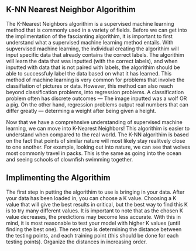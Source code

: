## K-NN Nearest Neighbor Algorithim

The K-Nearest Neighbors algorithim is a supervised machine learning method that is commonly used in a variety of fields. Before we can get into the implimentation of the fascianting algorithim, it is important to first understand what a supervised machine learning method entails. With supvervised machine learning, the individual creating the algorithim will input specific data that already contains the correct labels. The algorithim will learn the data that was inputted (with the correct labels), and when inputted with data that is not paired with labels, the algorithim should be able to successfuly label the data based on what it has learned. This method of machine learning is very common for problems that involve the classifiation of pictures or data. However, this method can also reach beyond classification problems, into regression problems. A classification problem often has discrete outcomes –– The image inputted was a wolf OR a pig. On the other hand, regression problems output real numbers that can differ greatly –– determing a weight after being given a height. 

Now that we have a comprehnsive understanding of supervised machine learning, we can move into K-Nearest Neighbors! This algorithim is easier to understand when compared to the real world. The K-NN algorithim is based on the fact that points of similar nature will most likely stay realitvely close to one another. For example, looking out into nature, we can see that wolves most commonly travel in packs. This is the same as going into the ocean and seeing schools of clownfish swimming together. 

## Implimenting the Algorithim

The first step in putting the algorithim to use is bringing in your data. After your data has been loaded in, you can choose a K value. Choosing a K value that will give the best results in critical, but the best way to find this K is to try many different values. It is important to note that as the chosen K value decreases, the predictions may become less accurate. With this in mind, it is most reasonable to test your model with higher K values (until finding the best one). The next step is determining the distance between the testing points, and each training point (this should be done for each testing points). Organize the distances in increasing order.    
